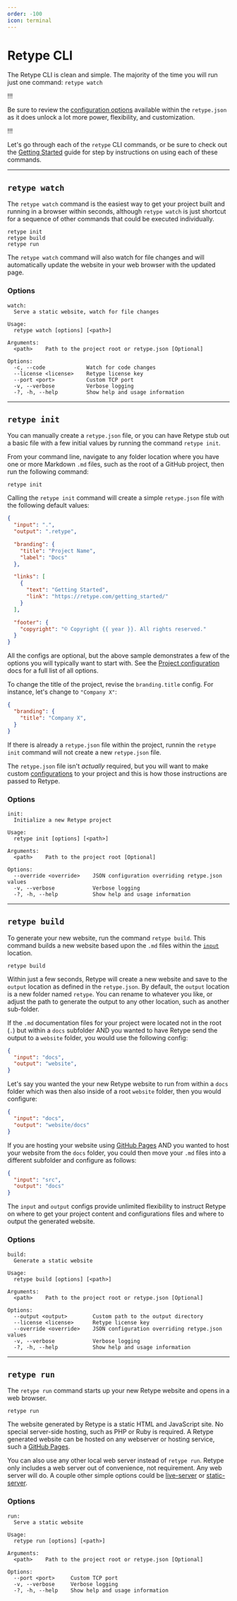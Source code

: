 ```yaml
---
order: -100
icon: terminal
---
```

# Retype CLI

The Retype CLI is clean and simple. The majority of the time you will run just one command: `retype watch`

!!!

Be sure to review the [configuration options](configuration/project.md) available within the `retype.json`  as it does unlock a lot more power, flexibility, and customization.

!!!

Let's go through each of the `retype` CLI commands, or be sure to check out the [Getting Started](guides/getting_started.md) guide for step by instructions on using each of these commands.

---

## `retype watch`

The `retype watch` command is the easiest way to get your project built and running in a browser within seconds, although `retype watch` is just shortcut for a sequence of other commands that could be executed individually.

```
retype init
retype build
retype run
```

The `retype watch` command will also watch for file changes and will automatically update the website in your web browser with the updated page.

### Options

```
watch:
  Serve a static website, watch for file changes

Usage:
  retype watch [options] [<path>]

Arguments:
  <path>    Path to the project root or retype.json [Optional]

Options:
  -c, --code             Watch for code changes
  --license <license>    Retype license key
  --port <port>          Custom TCP port
  -v, --verbose          Verbose logging
  -?, -h, --help         Show help and usage information
```

---

## `retype init`

You can manually create a `retype.json` file, or you can have Retype stub out a basic file with a few initial values by running the command `retype init`.

From your command line, navigate to any folder location where you have one or more Markdown `.md` files, such as the root of a GitHub project, then run the following command:

```
retype init
```

Calling the `retype init` command will create a simple `retype.json` file with the following default values:

```json Sample retype.json
{
  "input": ".",
  "output": ".retype",

  "branding": {
    "title": "Project Name",
    "label": "Docs"
  },

  "links": [
    {
      "text": "Getting Started",
      "link": "https://retype.com/getting_started/"
    }
  ],

  "footer": {
    "copyright": "© Copyright {{ year }}. All rights reserved."
  }
}
```

All the configs are optional, but the above sample demonstrates a few of the options you will typically want to start with. See the [Project configuration](configuration/project.md) docs for a full list of all options.

To change the title of the project, revise the `branding.title` config. For instance, let's change to `"Company X"`:

```json
{
  "branding": {
    "title": "Company X",
  }
}
```

If there is already a `retype.json` file within the project, runnin the `retype init` command will not create a new `retype.json` file.

The `retype.json` file isn't _actually_ required, but you will want to make custom [configurations](configuration/project.md) to your project and this is how those instructions are passed to Retype.

### Options

```
init:
  Initialize a new Retype project

Usage:
  retype init [options] [<path>]

Arguments:
  <path>    Path to the project root [Optional]

Options:
  --override <override>    JSON configuration overriding retype.json values
  -v, --verbose            Verbose logging
  -?, -h, --help           Show help and usage information
```

---

## `retype build`

To generate your new website, run the command `retype build`. This command builds a new website based upon the `.md` files within the [`input`](configuration/project.md) location.

```
retype build
```

Within just a few seconds, Retype will create a new website and save to the `output` location as defined in the `retype.json`. By default, the `output` location is a new folder named `retype`. You can rename to whatever you like, or adjust the path to generate the output to any other location, such as another sub-folder.

If the `.md` documentation files for your project were located not in the root (`.`) but within a `docs` subfolder AND you wanted to have Retype send the output to a `website` folder, you would use the following config:

```json
{
  "input": "docs",
  "output": "website",
}
```

Let's say you wanted the your new Retype website to run from within a `docs` folder which was then also inside of a root `website` folder, then you would configure:

```json
{
  "input": "docs",
  "output": "website/docs"
}
```

If you are hosting your website using [GitHub Pages](https://docs.github.com/en/github/working-with-github-pages/creating-a-github-pages-site) AND you wanted to host your website from the `docs` folder, you could then move your `.md` files into a different subfolder and configure as follows:

```json
{
  "input": "src",
  "output": "docs"
}
```

The `input` and `output` configs provide unlimited flexibility to instruct Retype on where to get your project content and configurations files and where to output the generated website.

### Options

```
build:
  Generate a static website

Usage:
  retype build [options] [<path>]

Arguments:
  <path>    Path to the project root or retype.json [Optional]

Options:
  --output <output>        Custom path to the output directory
  --license <license>      Retype license key
  --override <override>    JSON configuration overriding retype.json values
  -v, --verbose            Verbose logging
  -?, -h, --help           Show help and usage information
```

---

## `retype run`

The `retype run` command starts up your new Retype website and opens in a web browser.

```
retype run
```

The website generated by Retype is a static HTML and JavaScript site. No special server-side hosting, such as PHP or Ruby is required. A Retype generated website can be hosted on any webserver or hosting service, such a [GitHub Pages](https://docs.github.com/en/github/working-with-github-pages/creating-a-github-pages-site).

You can also use any other local web server instead of `retype run`. Retype only includes a web server out of convenience, not requirement. Any web server will do. A couple other simple options could be [live-server](https://www.npmjs.com/package/live-server) or [static-server](https://www.npmjs.com/package/static-server).

### Options

```
run:
  Serve a static website

Usage:
  retype run [options] [<path>]

Arguments:
  <path>    Path to the project root or retype.json [Optional]

Options:
  --port <port>     Custom TCP port
  -v, --verbose     Verbose logging
  -?, -h, --help    Show help and usage information
```
